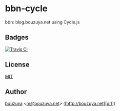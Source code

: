 # bbn-cycle

bbn: blog.bouzuya.net using Cycle.js

## Badges

[![Travis CI][travisci-badge-url]][travisci-url]

[travisci-badge-url]: https://travis-ci.org/bouzuya/bbn-cycle.svg
[travisci-url]: https://travis-ci.org/bouzuya/bbn-cycle

## License

[MIT](LICENSE)

## Author

[bouzuya][user] &lt;[m@bouzuya.net][email]&gt; ([http://bouzuya.net][url])

[user]: https://github.com/bouzuya
[email]: mailto:m@bouzuya.net
[url]: http://bouzuya.net
